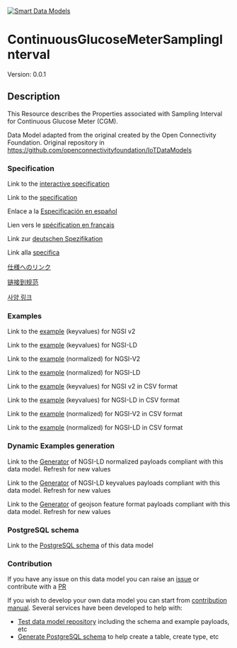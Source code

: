 [![Smart Data Models](https://smartdatamodels.org/wp-content/uploads/2022/01/SmartDataModels_logo.png "Logo")](https://smartdatamodels.org)
# ContinuousGlucoseMeterSamplingInterval
Version: 0.0.1

## Description 

This Resource describes the Properties associated with Sampling Interval for Continuous Glucose Meter (CGM).

Data Model adapted from the original created by the Open Connectivity Foundation. Original repository in https://github.com/openconnectivityfoundation/IoTDataModels
### Specification

Link to the [interactive specification](https://swagger.lab.fiware.org/?url=https://smart-data-models.github.io/dataModel.OCF/ContinuousGlucoseMeterSamplingInterval/swagger.yaml)

Link to the [specification](https://github.com/smart-data-models/dataModel.OCF/blob/master/ContinuousGlucoseMeterSamplingInterval/doc/spec.md)

Enlace a la [Especificación en español](https://github.com/smart-data-models/dataModel.OCF/blob/master/ContinuousGlucoseMeterSamplingInterval/doc/spec_ES.md)

Lien vers le [spécification en français](https://github.com/smart-data-models/dataModel.OCF/blob/master/ContinuousGlucoseMeterSamplingInterval/doc/spec_FR.md)

Link zur [deutschen Spezifikation](https://github.com/smart-data-models/dataModel.OCF/blob/master/ContinuousGlucoseMeterSamplingInterval/doc/spec_DE.md)

Link alla [specifica](https://github.com/smart-data-models/dataModel.OCF/blob/master/ContinuousGlucoseMeterSamplingInterval/doc/spec_IT.md)

[仕様へのリンク](https://github.com/smart-data-models/dataModel.OCF/blob/master/ContinuousGlucoseMeterSamplingInterval/doc/spec_JA.md)

[链接到规范](https://github.com/smart-data-models/dataModel.OCF/blob/master/ContinuousGlucoseMeterSamplingInterval/doc/spec_ZH.md)

[사양 링크](https://github.com/smart-data-models/dataModel.OCF/blob/master/ContinuousGlucoseMeterSamplingInterval/doc/spec_KO.md)
### Examples

Link to the [example](https://smart-data-models.github.io/dataModel.OCF/ContinuousGlucoseMeterSamplingInterval/examples/example.json) (keyvalues) for NGSI v2

Link to the [example](https://smart-data-models.github.io/dataModel.OCF/ContinuousGlucoseMeterSamplingInterval/examples/example.jsonld) (keyvalues) for NGSI-LD

Link to the [example](https://smart-data-models.github.io/dataModel.OCF/ContinuousGlucoseMeterSamplingInterval/examples/example-normalized.json) (normalized) for NGSI-V2

Link to the [example](https://smart-data-models.github.io/dataModel.OCF/ContinuousGlucoseMeterSamplingInterval/examples/example-normalized.jsonld) (normalized) for NGSI-LD

Link to the [example](https://github.com/smart-data-models/dataModel.OCF/blob/master/ContinuousGlucoseMeterSamplingInterval/examples/example.json.csv) (keyvalues) for NGSI v2 in CSV format

Link to the [example](https://github.com/smart-data-models/dataModel.OCF/blob/master/ContinuousGlucoseMeterSamplingInterval/examples/example.jsonld.csv) (keyvalues) for NGSI-LD in CSV format

Link to the [example](https://github.com/smart-data-models/dataModel.OCF/blob/master/ContinuousGlucoseMeterSamplingInterval/examples/example-normalized.json.csv) (normalized) for NGSI-V2 in CSV format

Link to the [example](https://github.com/smart-data-models/dataModel.OCF/blob/master/ContinuousGlucoseMeterSamplingInterval/examples/example-normalized.jsonld.csv) (normalized) for NGSI-LD in CSV format
### Dynamic Examples generation

Link to the [Generator](https://smartdatamodels.org/extra/ngsi-ld_generator.php?schemaUrl=https://raw.githubusercontent.com/smart-data-models/dataModel.OCF/master/ContinuousGlucoseMeterSamplingInterval/schema.json&email=info@smartdatamodels.org) of NGSI-LD normalized payloads compliant with this data model. Refresh for new values

Link to the [Generator](https://smartdatamodels.org/extra/ngsi-ld_generator_keyvalues.php?schemaUrl=https://raw.githubusercontent.com/smart-data-models/dataModel.OCF/master/ContinuousGlucoseMeterSamplingInterval/schema.json&email=info@smartdatamodels.org) of NGSI-LD keyvalues payloads compliant with this data model. Refresh for new values

Link to the [Generator](https://smartdatamodels.org/extra/geojson_features_generator.php?schemaUrl=https://raw.githubusercontent.com/smart-data-models/dataModel.OCF/master/ContinuousGlucoseMeterSamplingInterval/schema.json&email=info@smartdatamodels.org) of geojson feature format payloads compliant with this data model. Refresh for new values
### PostgreSQL schema

Link to the [PostgreSQL schema](https://github.com/smart-data-models/dataModel.OCF/blob/master/ContinuousGlucoseMeterSamplingInterval/schema.sql) of this data model
### Contribution

 If you have any issue on this data model you can raise an [issue](https://github.com/smart-data-models/dataModel.OCF/issues)  or contribute with a [PR](https://github.com/smart-data-models/dataModel.OCF/pulls)

 If you wish to develop your own data model you can start from [contribution manual](https://bit.ly/contribution_manual). Several services have been developed to help with: 
 - [Test data model repository](https://smartdatamodels.org/index.php/data-models-contribution-api/) including the schema and example payloads, etc
 - [Generate PostgreSQL schema](https://smartdatamodels.org/index.php/sql-service/) to help create a table, create type, etc